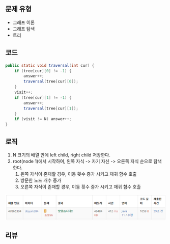 ## 문제 유형
- 그래프 이론
- 그래프 탐색
- 트리

## 코드
```java
public static void traversal(int cur) {
    if (tree[cur][0] != -1) {
        answer++;
        traversal(tree[cur][0]);
    }
    visit++;
    if (tree[cur][1] != -1) {
        answer++;
        traversal(tree[cur][1]);
    }
    if (visit != N) answer++;
}
```

## 로직
1. N 크기의 배열 안에 left child, right child 저장한다.
2. root(node 1)에서 시작하여, 왼쪽 자식 -> 자기 자신 -> 오른쪽 자식 순으로 탐색한다.
   1. 왼쪽 자식이 존재할 경우, 이동 횟수 증가 시키고 재귀 함수 호출
   2. 방문한 노드 개수 증가
   3. 오른쪽 자식이 존재할 경우, 이동 횟수 증가 시키고 재귀 함수 호출

![img.png](img.png)

## 리뷰
